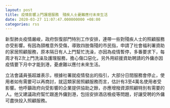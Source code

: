 ```yaml
---
layout: post
title: 疫情影響上門護理服務　殘疾人士憂難應付未來生活
date: 2020-03-27 11:07:47.000000000 +08:00
categories: rss
---
```


新型肺炎疫情嚴峻，政府恢復部門特別工作安排，連帶一些對殘疾人士的照顧服務亦受影響。有因為頸椎意外受傷，導致四肢傷殘的市民指，申請了社會福利署資助的家居照顧服務，原本隔日有人上門幫忙洗澡，亦因為疫情暫停，多番要求下，每周才有2次上門洗澡及護理服務，擔心傷口惡化，另外用綜援資助聘請的外傭亦因疫情要下月中才能到港，憂慮難以應付未來生活。

立法會議員張超雄表示，根據社署就疫情發出的指引，大部分日間服務會停止，使用者如有需要可以再商討，就這類家居照顧服務而言，估計有3至4萬名使用者受影響。他呼籲政府向受影響的企業提供協助之餘，亦應增撥資源照顧特別有需要的人。他又建議政府幫忙跟進外傭到港，包括安排酒店檢疫等問題，好讓受聘的外傭可盡快投入照顧服務。
